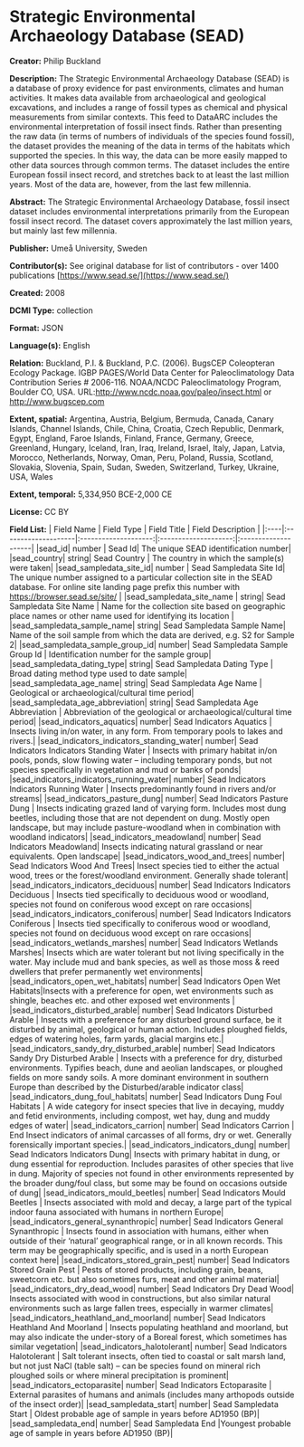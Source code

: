﻿# Strategic Environmental Archaeology Database (SEAD)
**Creator:** Philip Buckland

**Description:** The Strategic Environmental Archaeology Database (SEAD) is a database of proxy evidence for past environments, climates and human activities. It makes data available from archaeological and geological excavations, and includes a range of fossil types as chemical and physical measurements from similar contexts. This feed to DataARC includes the environmental interpretation of fossil insect finds. Rather than presenting the raw data (in terms of numbers of individuals of the species found fossil), the dataset provides the meaning of the data in terms of the habitats which supported the species. In this way, the data can be more easily mapped to other data sources through common terms. The dataset includes the entire European fossil insect record, and stretches back to at least the last million years. Most of the data are, however, from the last few millennia.

**Abstract:** The Strategic Environmental Archaeology Database, fossil insect dataset includes environmental interpretations primarily from the European fossil insect record. The dataset covers approximately the last million years, but mainly last few millennia.

**Publisher:** Umeå University, Sweden

**Contributor(s):** See original database for list of contributors - over 1400 publications [https://www.sead.se/](https://www.sead.se/)

**Created:** 2008

**DCMI Type:** collection

**Format:** JSON

**Language(s):** English

**Relation:** Buckland, P.I. & Buckland, P.C. (2006). BugsCEP Coleopteran Ecology Package. IGBP PAGES/World Data Center for Paleoclimatology Data Contribution Series # 2006-116. NOAA/NCDC Paleoclimatology Program, Boulder CO, USA. URL:http://www.ncdc.noaa.gov/paleo/insect.html or http://www.bugscep.com

**Extent, spatial:** Argentina, Austria, Belgium, Bermuda, Canada, Canary Islands, Channel Islands, Chile, China, Croatia, Czech Republic, Denmark, Egypt, England, Faroe Islands, Finland, France, Germany, Greece, Greenland, Hungary, Iceland, Iran, Iraq, Ireland, Israel, Italy, Japan, Latvia, Morocco, Netherlands, Norway, Oman, Peru, Poland, Russia, Scotland, Slovakia, Slovenia, Spain, Sudan, Sweden, Switzerland, Turkey, Ukraine, USA, Wales

**Extent, temporal:** 5,334,950 BCE-2,000 CE

**License:** CC BY

**Field List:**
| Field Name	| Field Type	| Field Title	| Field Description	|
|:----|:--------------------|:--------------------:|:--------------------:|:--------------------|
|sead_id| number | Sead Id| The unique SEAD identification number|
|sead_country| string| Sead Country | The country in which the sample(s) were taken|
|sead_sampledata_site_id| number | Sead Sampledata Site Id| The unique number assigned to a particular collection site in the SEAD database. For online site landing page prefix this number with https://browser.sead.se/site/ |
|sead_sampledata_site_name | string| Sead Sampledata Site Name | Name for the collection site based on geographic place names or other name used for identifying its location |
|sead_sampledata_sample_name| string| Sead Sampledata Sample Name| Name of the soil sample from which the data are derived, e.g. S2 for Sample 2|
|sead_sampledata_sample_group_id| number| Sead Sampledata Sample Group Id | Identification number for the sample group|
|sead_sampledata_dating_type| string| Sead Sampledata Dating Type | Broad dating method type used to date sample|
|sead_sampledata_age_name| string| Sead Sampledata Age Name | Geological or archaeological/cultural time period|
|sead_sampledata_age_abbreviation| string| Sead Sampledata Age Abbreviation | Abbreviation of the geological or archaeological/cultural time period|
|sead_indicators_aquatics| number| Sead Indicators Aquatics | Insects living in/on water, in any form. From temporary pools to lakes and rivers.|
|sead_indicators_indicators_standing_water| number| Sead Indicators Indicators Standing Water | Insects with primary habitat in/on pools, ponds, slow flowing water – including temporary ponds, but not species specifically in vegetation and mud or banks of ponds|
|sead_indicators_indicators_running_water| number| Sead Indicators Indicators Running Water | Insects predominantly found in rivers and/or streams|
|sead_indicators_pasture_dung| number| Sead Indicators Pasture Dung | Insects indicating grazed land of varying form. Includes most dung beetles, including those that are not dependent on dung. Mostly open landscape, but may include pasture-woodland when in combination with woodland indicators|
|sead_indicators_meadowland| number| Sead Indicators Meadowland| Insects indicating natural grassland or near equivalents. Open landscape|
|sead_indicators_wood_and_trees| number| Sead Indicators Wood And Trees| Insect species tied to either the actual wood, trees or the forest/woodland environment. Generally shade tolerant|
|sead_indicators_indicators_deciduous| number| Sead Indicators Indicators Deciduous | Insects tied specifically to deciduous wood or woodland, species not found on coniferous wood except on rare occasions|
|sead_indicators_indicators_coniferous| number| Sead Indicators Indicators Coniferous | Insects tied specifically to coniferous wood or woodland, species not found on deciduous wood except on rare occasions|
|sead_indicators_wetlands_marshes| number| Sead Indicators Wetlands Marshes| Insects which are water tolerant but not living specifically in the water. May include mud and bank species, as well as those moss & reed dwellers that prefer permanently wet environments|
|sead_indicators_open_wet_habitats| number| Sead Indicators Open Wet Habitats|Insects with a preference for open, wet environments such as shingle, beaches etc. and other exposed wet environments |
|sead_indicators_disturbed_arable| number| Sead Indicators Disturbed Arable | Insects with a preference for any disturbed ground surface, be it disturbed by animal, geological or human action. Includes ploughed fields, edges of watering holes, farm yards, glacial margins etc.|
|sead_indicators_sandy_dry_disturbed_arable| number| Sead Indicators Sandy Dry Disturbed Arable | Insects with a preference for dry, disturbed environments. Typifies beach, dune and aeolian landscapes, or ploughed fields on more sandy soils. A more dominant environment in southern Europe than described by the Disturbed/arable indicator class|
|sead_indicators_dung_foul_habitats| number| Sead Indicators Dung Foul Habitats | A wide category for insect species that live in decaying, muddy and fetid environments, including compost, wet hay, dung and muddy edges of water|
|sead_indicators_carrion| number|  Sead Indicators Carrion  | End Insect indicators of animal carcasses of all forms, dry or wet. Generally forensically important species.|
|sead_indicators_indicators_dung| number| Sead Indicators Indicators Dung| Insects with primary habitat in dung, or dung essential for reproduction. Includes parasites of other species that live in dung. Majority of species not found in other environments represented by the broader dung/foul class, but some may be found on occasions outside of dung|
|sead_indicators_mould_beetles| number| Sead Indicators Mould Beetles | Insects associated with mold and decay, a large part of the typical indoor fauna associated with humans in northern Europe|
|sead_indicators_general_synanthropic| number| Sead Indicators General Synanthropic | Insects found in association with humans, either when outside of their ‘natural’ geographical range, or in all known records. This term may be geographically specific, and is used in a north European context here|
|sead_indicators_stored_grain_pest| number| Sead Indicators Stored Grain Pest | Pests of stored products, including grain, beans, sweetcorn etc. but also sometimes furs, meat and other animal material|
|sead_indicators_dry_dead_wood| number| Sead Indicators Dry Dead Wood| Insects associated with wood in constructions, but also similar natural environments such as large fallen trees, especially in warmer climates|
|sead_indicators_heathland_and_moorland| number| Sead Indicators Heathland And Moorland | Insects populating heathland and moorland, but may also indicate the under-story of a Boreal forest, which sometimes has similar vegetation|
|sead_indicators_halotolerant| number| Sead Indicators Halotolerant | Salt tolerant insects, often tied to coastal or salt marsh land, but not just NaCl (table salt) – can be species found on mineral rich ploughed soils or where mineral precipitation is prominent|
|sead_indicators_ectoparasite| number| Sead Indicators Ectoparasite | External parasites of humans and animals (includes many arthopods outside of the insect order)|
|sead_sampledata_start| number| Sead Sampledata Start | Oldest probable age of sample in years before AD1950 (BP)|
|sead_sampledata_end| number| Sead Sampledata End |Youngest probable age of sample in years before AD1950 (BP)|

